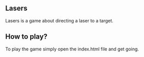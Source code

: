 ## Lasers 
Lasers is a game about directing a laser to a target. 


## How to play?

To play the game simply open the index.html file and get going.

